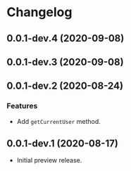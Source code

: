 # Changelog

## 0.0.1-dev.4 (2020-09-08)

## 0.0.1-dev.3 (2020-09-08)

## 0.0.1-dev.2 (2020-08-24)

### Features

* Add `getCurrentUser` method.

## 0.0.1-dev.1 (2020-08-17)

* Initial preview release.
